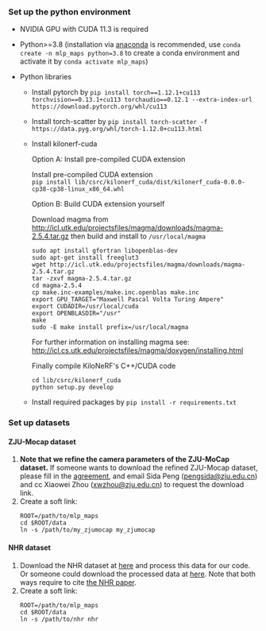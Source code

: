 ### Set up the python environment
* NVIDIA GPU with CUDA 11.3 is required
* Python>=3.8 (installation via [anaconda](https://www.anaconda.com/distribution/) is recommended, use `conda create -n mlp_maps python=3.8` to create a conda environment and activate it by `conda activate mlp_maps`)

* Python libraries
    * Install pytorch by `pip install torch==1.12.1+cu113 torchvision==0.13.1+cu113 torchaudio==0.12.1 --extra-index-url https://download.pytorch.org/whl/cu113` 
    * Install torch-scatter by `pip install torch-scatter -f https://data.pyg.org/whl/torch-1.12.0+cu113.html`
    * Install kilonerf-cuda

        Option A: Install pre-compiled CUDA extension 

        Install pre-compiled CUDA extension  
        ```pip install lib/csrc/kilonerf_cuda/dist/kilonerf_cuda-0.0.0-cp38-cp38-linux_x86_64.whl```

        Option B: Build CUDA extension yourself

        Download magma from http://icl.utk.edu/projectsfiles/magma/downloads/magma-2.5.4.tar.gz then build and install to  `/usr/local/magma`
        ```
        sudo apt install gfortran libopenblas-dev
        sudo apt-get install freeglut3
        wget http://icl.utk.edu/projectsfiles/magma/downloads/magma-2.5.4.tar.gz
        tar -zxvf magma-2.5.4.tar.gz
        cd magma-2.5.4
        cp make.inc-examples/make.inc.openblas make.inc
        export GPU_TARGET="Maxwell Pascal Volta Turing Ampere"
        export CUDADIR=/usr/local/cuda
        export OPENBLASDIR="/usr"
        make
        sudo -E make install prefix=/usr/local/magma
        ```
        For further information on installing magma see: http://icl.cs.utk.edu/projectsfiles/magma/doxygen/installing.html

        Finally compile KiloNeRF's C++/CUDA code 
        ```
        cd lib/csrc/kilonerf_cuda
        python setup.py develop
        ```
    * Install required packages by `pip install -r requirements.txt` 



### Set up datasets

#### ZJU-Mocap dataset

1. **Note that we refine the camera parameters of the ZJU-MoCap dataset.** If someone wants to download the refined ZJU-Mocap dataset, please fill in the [agreement](https://pengsida.net/project_page_assets/files/Refined_ZJU-MoCap_Agreement.pdf), and email Sida Peng (pengsida@zju.edu.cn) and cc Xiaowei Zhou (xwzhou@zju.edu.cn) to request the download link.
2. Create a soft link:
    ```
    ROOT=/path/to/mlp_maps
    cd $ROOT/data
    ln -s /path/to/my_zjumocap my_zjumocap
    ```

#### NHR dataset

1. Download the NHR dataset at [here](https://wuminye.github.io/NHR/datasets.html) and process this data for our code. Or someone could download the processed data at [here](https://zjueducn-my.sharepoint.com/:f:/g/personal/pengsida_zju_edu_cn/El1HTEodvwhFmnCGo37e1gMBhho9Wh3SvjV5UWG_Z-t8Dw?e=KCpRhl). Note that both ways require to cite [the NHR paper](https://wuminye.github.io/NHR/datasets.html).
2. Create a soft link:
    ```
    ROOT=/path/to/mlp_maps
    cd $ROOT/data
    ln -s /path/to/nhr nhr
    ```
